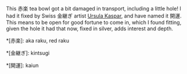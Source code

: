 This 赤楽 tea bowl got a bit damaged in transport, including a little hole! I had it fixed by Swiss 金継ぎ artist [Ursula Kaspar](https://www.japanraum.net/kintsugi), and have named it 開運. This means to be open for good fortune to come in, which I found fitting, given the hole it had that now, fixed in silver, adds interest and depth.

*[赤楽]: aka raku, red raku

*[金継ぎ]: kintsugi

*[開運]: kaiun
